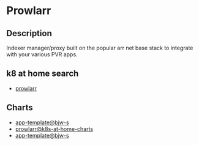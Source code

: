 # Prowlarr

## Description

Indexer manager/proxy built on the popular arr net base stack to integrate with your various PVR apps.

## k8 at home search

- [prowlarr](https://nanne.dev/k8s-at-home-search/#/prowlarr)

## Charts

- [app-template@bjw-s](https://bjw-s.github.io/helm-charts/)
- [prowlarr@k8s-at-home-charts](https://k8s-at-home.com/charts/)
- [app-template@bjw-s](http://bjw-s.github.io/helm-charts/)
